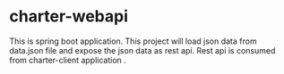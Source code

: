 # charter-webapi
This is spring boot application. 
This project will load json data from data.json file and expose the json data as rest api. 
Rest api is consumed from charter-client application .
